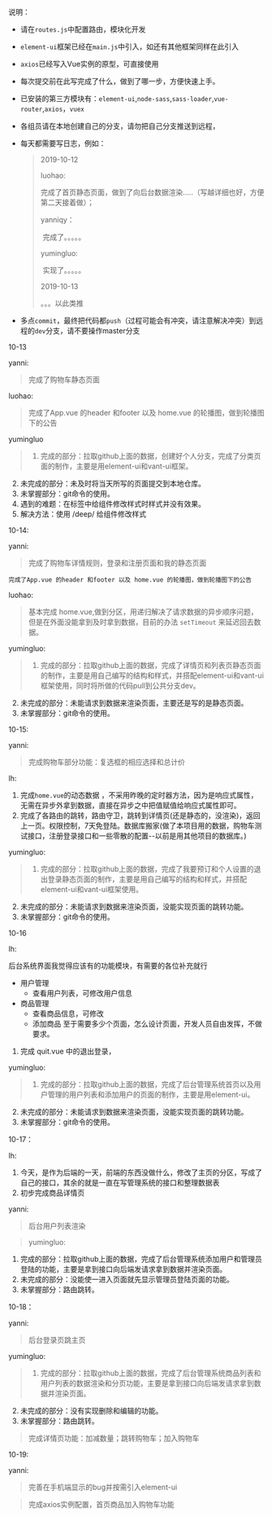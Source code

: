 说明：

- 请在`routes.js`中配置路由，模块化开发

- `element-ui`框架已经在`main.js`中引入，如还有其他框架同样在此引入

- `axios`已经写入Vue实例的原型，可直接使用

- 每次提交前在此写完成了什么，做到了哪一步，方便快速上手。

- 已安装的第三方模块有：`element-ui`,`node-sass`,`sass-loader`,`vue-router`,`axios`，`vuex`

- 各组员请在本地创建自己的分支，请勿把自己分支推送到远程，

- 每天都需要写日志，例如：

  > 2019-10-12
  >
  > luohao:
  >
  > ​	完成了首页静态页面，做到了向后台数据渲染.....（写越详细也好，方便第二天接着做）；
  >
  > yanniqy：
  >
  > ​	完成了。。。。。
  >
  > yumingluo:
  >
  > ​	实现了。。。。。
  >
  > 2019-10-13
  >
  > 。。。以此类推

- 多点`commit`，最终把代码都`push`（过程可能会有冲突，请注意解决冲突）到远程的`dev`分支，请不要操作master分支



10-13

yanni:

>完成了购物车静态页面

luohao:

>完成了App.vue 的header 和footer 以及 home.vue 的轮播图，做到轮播图下的公告

yumingluo

>1. 完成的部分：拉取github上面的数据，创建好个人分支，完成了分类页面的制作，主要是用element-ui和vant-ui框架。
2. 未完成的部分：未及时将当天所写的页面提交到本地仓库。
3. 未掌握部分：git命令的使用。
4. 遇到的难题：在<style></style>标签中给组件修改样式时样式并没有效果。
5. 解决方法：使用 /deep/ 给组件修改样式

10-14:

yanni:
>完成了购物车详情规则，登录和注册页面和我的静态页面

    完成了App.vue 的header 和footer 以及 home.vue 的轮播图，做到轮播图下的公告

luohao:
> 基本完成 home.vue,做到分区，用递归解决了请求数据的异步顺序问题，但是在外面没能拿到及时拿到数据，目前的办法 `setTimeout` 来延迟回去数据。

yumingluo:
>1. 完成的部分：拉取github上面的数据，完成了详情页和列表页静态页面的制作，主要是用自己编写的结构和样式，并搭配element-ui和vant-ui框架使用，同时将所做的代码pull到公共分支dev。
2. 未完成的部分：未能请求到数据来渲染页面，主要还是写的是静态页面。
3. 未掌握部分：git命令的使用。

10-15:

yanni:

>完成购物车部分功能：复选框的相应选择和总计价

lh:

1. 完成`home.vue`的动态数据 ，不采用昨晚的定时器方法，因为是响应式属性，无需在异步外拿到数据，直接在异步之中把值赋值给响应式属性即可。
2. 完成了各路由的跳转，路由守卫，跳转到详情页(还是静态的，没渲染)，返回上一页。权限控制，7天免登陆。数据库搬家(做了本项目用的数据，购物车测试接口，注册登录接口和一些零散的配置--以前是用其他项目的数据库。)

yumingluo:
>1. 完成的部分：拉取github上面的数据，完成了我要预订和个人设置的退出登录静态页面的制作，主要是用自己编写的结构和样式，并搭配element-ui和vant-ui框架使用。
2. 未完成的部分：未能请求到数据来渲染页面，没能实现页面的跳转功能。
3. 未掌握部分：git命令的使用。

10-16

lh:

后台系统界面我觉得应该有的功能模块，有需要的各位补充就行

* 用户管理
    * 查看用户列表，可修改用户信息
* 商品管理
    * 查看商品信息，可修改
    * 添加商品
至于需要多少个页面，怎么设计页面，开发人员自由发挥，不做要求。

1. 完成 quit.vue 中的退出登录，

yumingluo:
>1. 完成的部分：拉取github上面的数据，完成了后台管理系统首页以及用户管理的用户列表和添加用户的页面的制作，主要是用element-ui。
2. 未完成的部分：未能请求到数据来渲染页面，没能实现页面的跳转功能。
3. 未掌握部分：git命令的使用。

10-17：

lh:

1. 今天，是作为后端的一天，前端的东西没做什么，修改了主页的分区，写成了自己的接口，其余的就是一直在写管理系统的接口和整理数据表
2. 初步完成商品详情页

yanni:

> 后台用户列表渲染

>yumingluo:
1. 完成的部分：拉取github上面的数据，完成了后台管理系统添加用户和管理员登陆的功能，主要是拿到接口向后端发请求拿到数据并渲染页面。
2. 未完成的部分：没能使一进入页面就先显示管理员登陆页面的功能。
3. 未掌握部分：路由跳转。

10-18：

yanni:

>后台登录页跳主页

yumingluo:

>1. 完成的部分：拉取github上面的数据，完成了后台管理系统商品列表和用户列表的数据渲染和分页功能，主要是拿到接口向后端发请求拿到数据并渲染页面。
2. 未完成的部分：没有实现删除和编辑的功能。
3. 未掌握部分：路由跳转。

>完成详情页功能：加减数量；跳转购物车；加入购物车

10-19:

yanni:

>完善在手机端显示的bug并按需引入element-ui

>完成axios实例配置，首页商品加入购物车功能